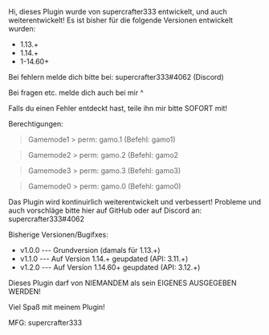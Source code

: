 Hi,
dieses Plugin wurde von supercrafter333 entwickelt, und auch weiterentwickelt!
Es ist  bisher für die folgende Versionen entwickelt wurden:
- 1.13.+
- 1.14.+
- 1-14.60+



Bei fehlern melde dich bitte bei: supercrafter333#4062  (Discord)

Bei fragen etc. melde dich auch bei mir ^


Falls du einen Fehler entdeckt hast, teile ihn mir bitte SOFORT mit!

Berechtigungen:
> Gamemode1 >  perm: gamo.1 (Befehl: gamo1)

> Gamemode2 >  perm: gamo.2 (Befehl: gamo2

> Gamemode3 >  perm: gamo.3 (Befehl: gamo3)

> Gamemode0 >  perm: gamo.0 (Befehl: gamo0)



Das Plugin wird kontinuirlich weiterentwickelt und verbessert! Probleme und auch vorschläge bitte hier auf GitHub oder auf Discord an: supercrafter333#4062

Bisherige Versionen/Bugifxes:
- v1.0.0 --- Grundversion (damals für 1.13.+)
- v1.1.0 --- Auf Version 1.14.+ geupdated (API: 3.11.+)
- v1.2.0 --- Auf Version 1.14.60+ geupdated (API: 3.12.+)



Dieses Plugin darf von NIEMANDEM als sein EIGENES AUSGEGEBEN WERDEN!






Viel Spaß mit meinem Plugin! 

MFG: supercrafter333
